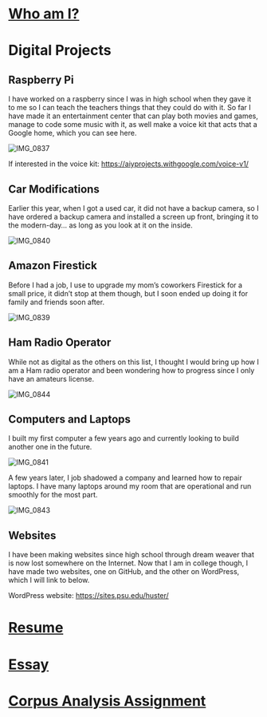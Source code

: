 # [Who am I?](https://nxh5137.github.io/huster/)
# Digital Projects
## Raspberry Pi
I have worked on a raspberry since I was in high school when they gave it to me so I can teach the teachers things that they could do with it. So far I have made it an entertainment center that can play both movies and games, manage to code some music with it, as well make a voice kit that acts that a Google home, which you can see here.

![IMG_0837](https://user-images.githubusercontent.com/34407859/94495230-31c04e80-01bf-11eb-8c39-3715a6ab6547.jpg)

If interested in the voice kit: https://aiyprojects.withgoogle.com/voice-v1/

## Car Modifications
Earlier this year, when I got a used car, it did not have a backup camera, so I have ordered a backup camera and installed a screen up front, bringing it to the modern-day… as long as you look at it on the inside.

![IMG_0840](https://user-images.githubusercontent.com/34407859/94495449-ce82ec00-01bf-11eb-8e40-68506bb528ca.jpg)

## Amazon Firestick
Before I had a job, I use to upgrade my mom’s coworkers Firestick for a small price, it didn’t stop at them though, but I soon ended up doing it for family and friends soon after.

![IMG_0839](https://user-images.githubusercontent.com/34407859/94495344-7946da80-01bf-11eb-81b5-ccc1e148244b.jpg)

## Ham Radio Operator
While not as digital as the others on this list, I thought I would bring up how I am a Ham radio operator and been wondering how to progress since I only have an amateurs license.

![IMG_0844](https://user-images.githubusercontent.com/34407859/94496737-3981f200-01c3-11eb-9925-1a0b5af192c7.jpg)

## Computers and Laptops
I built my first computer a few years ago and currently looking to build another one in the future.

![IMG_0841](https://user-images.githubusercontent.com/34407859/94495931-03dc0980-01c1-11eb-82b9-d40a6a881876.jpg)

A few years later, I job shadowed a company and learned how to repair laptops. I have many laptops around my room that are operational and run smoothly for the most part.

![IMG_0843](https://user-images.githubusercontent.com/34407859/94495943-0c344480-01c1-11eb-8a23-aea55e972648.jpg)

## Websites
I have been making websites since high school through dream weaver that is now lost somewhere on the Internet. Now that I am in college though, I have made two websites, one on GitHub, and the other on WordPress, which I will link to below.

WordPress website: https://sites.psu.edu/huster/

# [Resume](https://nxh5137.github.io/huster/Resume)
# [Essay](https://nxh5137.github.io/huster/Essay)
# [Corpus Analysis Assignment](https://nxh5137.github.io/huster/CorpusAnalysisAssignment)
